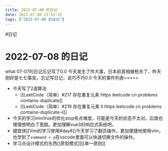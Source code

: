 ```yaml
---
title: 2022-07-08 的日记
date: 2022-07-08 23:53:15
tags: ["2022-07-08 的日记"]
---
```

#日记

# 2022-07-08 的日记
what 07-07的日记忘记写了0.0
今天发生了件大事，日本前首相被枪杀了，昨天刚好是七七事变。忘记写日记，说巧不巧0.0
今天的事件列表=====
- 今天写了2道算法
	- [[LeetCode（简单）#217 存在重复元素 https leetcode cn problems contains-duplicate]]
	- [[LeetCode（简单）#219 存在重复元素 II https leetcode cn problems contains-duplicate-ii]]
- 今天的学习miniVue的优化stop有点难度，可能是今天的状态不太对。后面也慢慢想明白了思路。更加理解vue3的响应式系统吧。
- 键盘侠[[Vim的学习使用#day8]]今天学习了翻页操作，更加便捷地使用vim，也学到了`command + p`在vscode里面可以快速切换文件的操作。
- 学习点设计模式的东西[[原型模式]][[单一原则]]